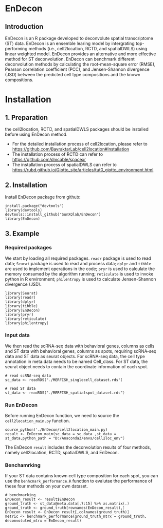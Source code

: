 # EnDecon

## Introduction

EnDecon is an R package developed to deconvolute spatial transcriptome (ST) data. EnDecon is an ensemble learing model by intergrating top-performing methods (i.e., cell2location, RCTD, and spatialDWLS) using linear weighted model. EnDecon provides an alternative and more effective method for ST deconvolution. EnDecon can benchmark different deconvolution methods by calculating the root-mean-square error (RMSE), Pearson correlation coefficient (PCC), and Jensen-Shannon divergence (JSD) between the predicted cell type compositions and the known compositions.

# Installation

## 1. Preparation
the cell2location, RCTD, and spatialDWLS packages should be installed before using EnDecon method.
* For the detailed installation process of cell2location, please refer to https://github.com/BayraktarLab/cell2location#Installation
* The installation process of RCTD can refer to https://github.com/dmcable/spacexr
* The installation process of spatialDWLS can refer to https://rubd.github.io/Giotto_site/articles/tut0_giotto_environment.html

## 2. Installation 
Install EnDecon package from github:<br> 
```
install.package("devtools")
library(devtools)
devtools::install_github("SunXQlab/EnDecon")
library(EnDecon)
```
## 3. Example

### Required packages
We start by loading all required packages. `readr` package is used to read data; `Seurat` package is used to read and process data; `dplyr` and `tibble` are used to implement operations in the code; `pryr` is  used to calculate the memory consumed by the algorithm running; `reticulate` is  used to invoke python in R environment; `philentropy` is used to calculate Jensen-Shannon divergence (JSD).
```
library(Seurat)
library(readr)
library(dplyr)
library(tibble)
library(EnDecon)
library(pryr)
library(reticulate)
library(philentropy)
```
### Input data
We then read the scRNA-seq data with behavioral genes, columns as cells and ST data with behavioral genes, columns as spots, requiring scRNA-seq data and ST data as seurat objects. For scRNA-seq data, the cell type annotation in meta.data needs to be named Cell_class. For ST data, the seurat object needs to contain the coordinate information of each spot.
```
# read scRNA-seq data
sc_data <- readRDS("./MERFISH_singlecell_dataset.rds")

# read ST data
st_data <- readRDS("./MERFISH_spatialspot_dataset.rds")
```
### Run EnDecon
Before running EnDecon function, we need to source the `cell2location_main.py` function.
```
source_python('./EnDecon/cell2location_main.py)
result <- EnDecon_main(sc_data = sc_data ,st_data = st_data,python_path = "D:/Anaconda3/envs/cell2loc_env")
```
The EnDecon `result` includes the deconvolution results of four methods, namely cell2location, RCTD, spatialDWLS, and EnDecon.

### Benchamrking
If your ST data contains known cell type composition for each spot, you can use the `benhcmark_performance.R` function to evalutae the performance of these four methods on your own dataset.
```
# benchmarking
EnDecon_result <- result$EnDecon 
ground_truth <- st_data@meta.data[,7:15] %>% as.matrix(.)
ground_truth <- ground_truth[rownames(EnDecon_result),]
EnDecon_result <- EnDecon_result[,colnames(ground_truth)]
metric <- benchmark_performance(ground_truth_mtrx = ground_truth, deconvoluted_mtrx = EnDecon_result)
```
